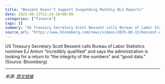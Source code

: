 ```yaml
---
title: "Bessent Doesn’t Support Suspending Monthly BLS Reports"
date: 2025-08-13T12:24:16+08:00
categories: ["finance"]
tags: []
summary: "US Treasury Secretary Scott Bessent calls Bureau of Labor Statistics nominee EJ Antoni “incredibly qualified” and says the administration is looking for a return to “the integrity of the numbers” and "
source_url: "https://www.bloomberg.com/news/videos/2025-08-13/bessent-doesn-t-support-suspending-monthly-bls-reports-video"
---
```


US Treasury Secretary Scott Bessent calls Bureau of Labor Statistics nominee EJ Antoni “incredibly qualified” and says the administration is looking for a return to “the integrity of the numbers” and “good data.” (Source: Bloomberg)

---

*来源: [原文链接](https://www.bloomberg.com/news/videos/2025-08-13/bessent-doesn-t-support-suspending-monthly-bls-reports-video)*
